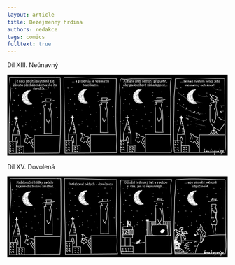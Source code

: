```yaml
---
layout: article
title: Bezejmenný hrdina
authors: redakce
tags: comics
fulltext: true
---
```


Díl XIII. Neúnavný

<div class="hrdina"><img src="hrdina13.jpg"></div>

Díl XV. Dovolená

<div class="hrdina"><img src="hrdina15.jpg"></div>
